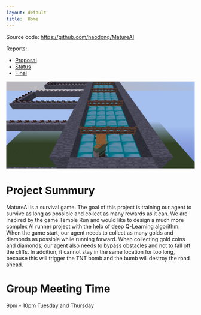 ```yaml
---
layout: default
title:  Home
---
```


Source code: https://github.com/haodonq/MatureAI

Reports:

- [Proposal](proposal.html)
- [Status](status.html)
- [Final](final.html)

<img width="1000" alt="ppo trainer - graph" src="cover.png">

# Project Summury
MatureAI is a survival game. The goal of this project is training our agent to survive as long as possible and collect as many rewards as it can. We are inspired by the game Temple Run and would like to design a much more complex AI runner project with the help of deep Q-Learning algorithm. 
When the game start, our agent needs to collect as many golds and diamonds as possible while running forward. When collecting gold coins and diamonds, our agent also needs to bypass obstacles and not to fall off the cliffs. In addition, it cannot stay in the same location for too long, because this will trigger the TNT bomb and the bumb will destroy the road ahead. 


# Group Meeting Time
9pm - 10pm Tuesday and Thursday


[quickref]: https://github.com/mundimark/quickrefs/blob/master/HTML.md
